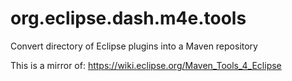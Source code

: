 # org.eclipse.dash.m4e.tools

Convert directory of Eclipse plugins into a Maven repository

This is a mirror of: https://wiki.eclipse.org/Maven_Tools_4_Eclipse
